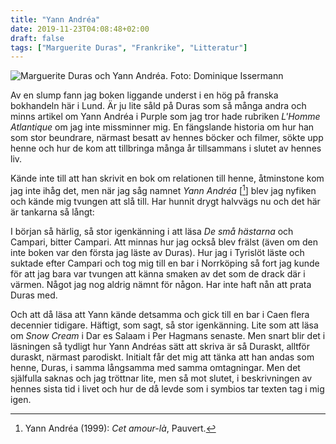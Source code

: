 ```yaml
---
title: "Yann Andréa"
date: 2019-11-23T04:08:48+02:00
draft: false
tags: ["Marguerite Duras", "Frankrike", "Litteratur"]
---
```

![Marguerite Duras och Yann Andréa. Foto: Dominique Issermann](/images/yann-andrea.png "Marguerite Duras och Yann Andréa. Foto: Dominique Issermann")

Av en slump fann jag boken liggande underst i en hög på franska bokhandeln här i Lund. Är ju lite såld på Duras som så många andra och minns artikel om Yann Andréa i Purple som jag tror hade rubriken _L'Homme Atlantique_ om jag inte missminner mig. En fängslande historia om hur han som stor beundrare, närmast besatt av hennes böcker och filmer, sökte upp henne och hur de kom att tillbringa många år tillsammans i slutet av hennes liv. 

Kände inte till att han skrivit en bok om relationen till henne, åtminstone kom jag inte ihåg det, men när jag såg namnet _Yann Andréa_ [[^1]] blev jag nyfiken och kände mig tvungen att slå till. Har hunnit drygt halvvägs nu och det här är tankarna så långt:

I början så härlig, så stor igenkänning i att läsa _De små hästarna_ och Campari, bitter Campari. Att minnas hur jag också blev frälst (även om den inte boken var den första jag läste av Duras). Hur jag i Tyrislöt läste och suktade efter Campari och tog mig till en bar i Norrköping så fort jag kunde för att jag bara var tvungen att känna smaken av det som de drack där i värmen. Något jag nog aldrig nämnt för någon. Har inte haft nån att prata Duras med. 

Och att då läsa att Yann kände detsamma och gick till en bar i Caen flera decennier tidigare. Häftigt, som sagt, så stor igenkänning. Lite som att läsa om *Snow Cream* i Dar es Salaam i Per Hagmans senaste. Men snart blir det i läsningen så tydligt hur Yann Andréas sätt att skriva är så Duraskt, alltför duraskt, närmast parodiskt. Initialt får det mig att tänka att han andas som henne, Duras, i samma långsamma med samma omtagningar. Men det själfulla saknas och jag tröttnar lite, men så mot slutet, i beskrivningen av hennes sista tid i livet och hur de då levde som i symbios tar texten tag i mig igen. 

[^1]: Yann Andréa (1999): _Cet amour-là_, Pauvert.

